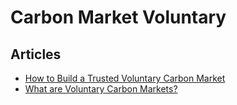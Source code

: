 # Carbon Market Voluntary

## Articles

- [How to Build a Trusted Voluntary Carbon Market](https://rmi.org/how-to-build-a-trusted-voluntary-carbon-market)
- [What are Voluntary Carbon Markets?](https://www.eex.com/en/markets/environmental-markets/voluntary-carbon-markets)
